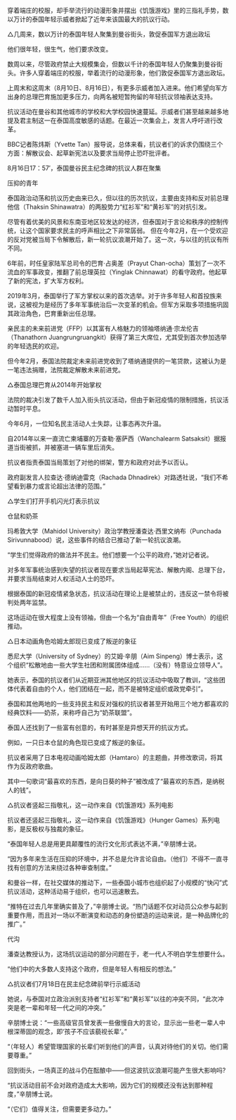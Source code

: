 穿着端庄的校服，却手举流行的动漫形象并摆出《饥饿游戏》里的三指礼手势，数以万计的泰国年轻示威者掀起了近年来该国最大的抗议行动。

△几周来，数以万计的泰国年轻人聚集到曼谷街头，敦促泰国军方退出政坛

他们很年轻，很生气，他们要求改变。

数周以来，尽管政府禁止大规模集会，但数以千计的泰国年轻人仍聚集到曼谷街头。许多人穿着端庄的校服，举着流行的动漫形象，他们敦促泰国军方退出政坛。

上周末和这周末（8月10日、8月16日），有更多示威者加入进来。他们希望向军方出身的总理巴育施加更多压力，向两名被短暂拘留的年轻抗议领袖表达支持。

抗议活动在曼谷和其他城市的学校和大学校园快速蔓延。示威者们甚至越来越多地提及君主制这一在泰国高度敏感的话题。在最近一次集会上，发言人呼吁进行改革。

BBC记者陈炜斯（Yvette Tan）报导说，总体来看，抗议者们的诉求仍围绕三个方面：解散议会、起草新宪法以及要求当局停止恐吓批评者。

8月16日17：57′，泰国曼谷民主纪念碑的抗议人群在聚集

压抑的青年

泰国政治动荡和抗议历史由来已久，但以往的历次抗议，主要由支持和反对前总理他信（Thaksin Shinawatra）的两股势力“红衫军”和“黄衫军”的对抗引发。

尽管有着优美的风景和东南亚地区较发达的经济，但泰国对于言论和秩序的控制传统，让这个国家要求民主的呼声相比之下非常孱弱。 但在今年2月，在一个受欢迎的反对党被当局下令解散后，新一轮抗议浪潮开始了。这一次，与以往的抗议有所不同。

6年前，时任皇家陆军总司令的巴育·占奥差（Prayut Chan-ocha）策划了一次不流血的军事政变，推翻了前总理英拉（Yinglak Chinnawat）的看守政府。他起草了新的宪法，扩大军方权利。

2019年3月，泰国举行了军方掌权以来的首次选举。对于许多年轻人和首投族来说，这被视为是经历了多年军事统治后一次变革的机会。但军方采取多项措施巩固其政治角色，巴育重新出任总理。

亲民主的未来前进党（FFP）以其富有人格魅力的领袖塔纳通·宗龙伦吉（Thanathorn Juangrungruangkit）获得了第三大席位，尤其受到首次参加选举的年轻选民的欢迎。

但今年2月，泰国法院裁定未来前进党收到了塔纳通提供的一笔贷款，这被认为是一笔违法捐赠，法院裁定解散未来前进党。

△泰国总理巴育从2014年开始掌权

法院的裁决引发了数千人加入街头抗议活动，但由于新冠疫情的限制措施，抗议活动暂时平息。

今年6月，一位知名民主活动人士失踪，让事态再次升温。

自2014年以来一直流亡柬埔寨的万查勒·塞萨西（Wanchalearm Satsaksit）据报道当街被抓，并被塞进一辆车里后消失。

抗议者指责泰国当局策划了对他的绑架，警方和政府对此予以否认。

政府副发言人拉查达·德纳迪雷克（Rachada Dhnadirek）对路透社说，“我们不希望看到暴力或言论超出法律的范围。”

△学生们打开手机闪光灯表示抗议

仓鼠和奶茶

玛希敦大学（Mahidol University）政治学教授潘查达·西里文纳布（Punchada Sirivunnabood）说，这些事件的结合已推动了新一轮抗议浪潮。

“学生们觉得政府的做法并不民主。他们想要一个公平的政府，”她对记者说。

对多年军事统治感到失望的抗议者现在要求当局起草宪法、解散内阁、总理下台，并要求当局结束对人权活动人士的恐吓。

根据泰国的新冠疫情紧急状态，抗议活动在理论上是被禁止的，违反这一禁令将被判处两年监禁。

这场运动在很大程度上没有领袖，但由一个名为“自由青年”（Free Youth）的组织推动。

△日本动画角色哈姆太郎现已变成了叛逆的象征

悉尼大学（University of Sydney）的艾姆·辛朋（Aim Sinpeng）博士表示，这个组织“松散地由一些大学生社团和附属团体组成……（没有）特意设立领导人”。

她表示，泰国的抗议者们从近期亚洲其他地区的抗议活动中吸取了教训，“这些团体代表着自由的个人，他们团结在一起，而不是被特定组织或政党牵引”。

泰国和其他两地的一些支持民主和反对强权的抗议者甚至开始用三个地方都喜欢的经典饮料——奶茶，来称呼自己为“奶茶联盟”。

泰国人还找到了一些富有创意的，有时甚至是异想天开的抗议方式。

例如，一只日本仓鼠的角色现已变成了叛逆的象征。

抗议者采用了日本电视动画哈姆太郎（Hamtaro）的主题曲，并修改歌词，将其作为反政府歌曲。

其中一句歌词“最喜欢的东西，是向日葵的种子”被改成了“最喜欢的东西，是纳税人的钱”。

△抗议者竖起三指敬礼，这一动作来自《饥饿游戏》系列电影

抗议者还竖起三指敬礼，这一动作来自《饥饿游戏》（Hunger Games）系列电影，是反极权与独裁的象征。

“泰国年轻人总是用更具颠覆性的流行文化形式表达不满，”辛朋博士说。

“因为多年来生活在压抑的环境中，并不总是允许言论自由。（他们）不得不一直寻找有创意的方法来绕过各种审查制度。”

和曼谷一样，在社交媒体的推动下，一些泰国小城市也组织起了小规模的“快闪”式抗议活动，这种活动易于组织，也可以迅速散去。

“推特在过去几年里确实普及了，”辛朋博士说。“热门话题不仅对动员公众参与起到重要作用，而且对一场以不断演变和动态的身份塑造的运动来说，是一种品牌化的推广。”

代沟

潘查达教授认为，这场抗议运动的部分问题在于，老一代人不明白学生想要什么。

“他们中的大多数人支持这个政府，但是年轻人有相反的想法。”

△抗议者们7月18日在民主纪念碑前举行示威活动

她说，与泰国对立政治派别支持者“红衫军”和“黄衫军”以往的冲突不同，“此次冲突是老一辈和年轻一代之间的冲突。”

辛朋博士说：“一些高级官员曾发表一些傲慢自大的言论，显示出一些老一辈人中根深蒂固的观念，即‘孩子不应该藐视长辈’。”

“（年轻人）希望管理国家的长辈们听到他们的声音，认真对待他们的关切。他们需要尊重。”

回到街头，一场真正的战斗仍在酝酿中——但这波抗议浪潮可能产生很大影响吗?

“抗议活动目前不会对政府造成太大影响，因为它们的规模还没有达到那种程度，”辛朋博士说。

“（它们）值得关注，但需要更多动力。” 
